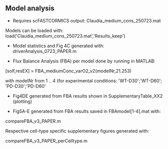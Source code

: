 ## Model analysis

* Requires scFASTCORMICS output: Claudia_medium_cons_250723.mat

 Models can be loaded with: load('Claudia_medium_cons_250723.mat','Results_keep')
 
* Model statistics and Fig 4C generated with: driverAnalysis_0723_PAPER.m

* Flux Balance Analysis (FBA) per model done by running in MATLAB:

[solf,resEX] = FBA_mediumConc_varO2_v2(modelNr,21.253)

with modelNr from 1 .. 4 (for experimental conditions: 'WT-D30';'WT-D60'; 'PD-D30';'PD-D60'

* Fig4DE generated from FBA results shown in SupplementaryTable_XX2 (plotting)

* Fig5A-E generated from FBA results saved in FBAmodel[1-4].mat with:

compareFBA_v3_PAPER.m

Respective cell-type specific supplementary figures generated with:

compareFBA_v3_PAPER_perCelltype.m
